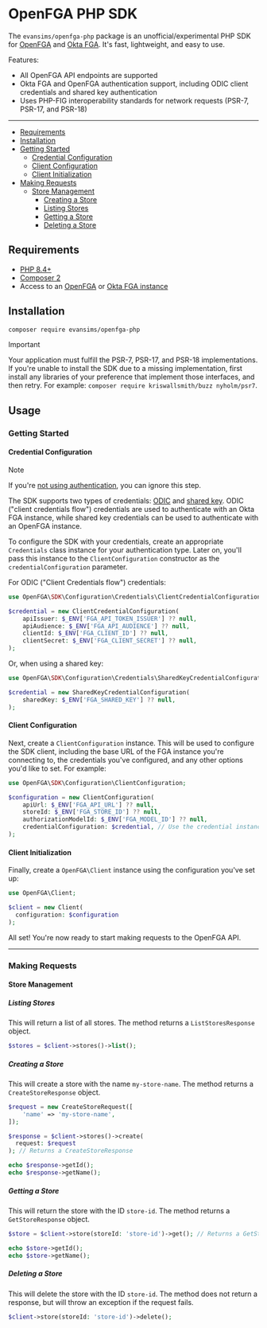 # OpenFGA PHP SDK

The `evansims/openfga-php` package is an unofficial/experimental PHP SDK for [OpenFGA](https://openfga.dev/) and [Okta FGA](https://www.okta.com/products/fine-grained-authorization/). It's fast, lightweight, and easy to use.

Features:

- All OpenFGA API endpoints are supported
- Okta FGA and OpenFGA authentication support, including ODIC client credentials and shared key authentication
- Uses PHP-FIG interoperability standards for network requests (PSR-7, PSR-17, and PSR-18)

---

- [Requirements](#requirements)
- [Installation](#installation)
- [Getting Started](#getting-started)
  - [Credential Configuration](#credential-configuration)
  - [Client Configuration](#client-configuration)
  - [Client Initialization](#client-initialization)
- [Making Requests](#making-requests)
  - [Store Management](#store-management)
    - [Creating a Store](#creating-a-store)
    - [Listing Stores](#listing-stores)
    - [Getting a Store](#getting-a-store)
    - [Deleting a Store](#deleting-a-store)

## Requirements

- [PHP 8.4+](https://www.php.net/)
- [Composer 2](https://getcomposer.org/)
- Access to an [OpenFGA](https://openfga.dev/docs/getting-started/setup-openfga/overview) or [Okta FGA instance](http://dashboard.fga.dev/)

## Installation

```bash
composer require evansims/openfga-php
```

> [!IMPORTANT]
> Your application must fulfill the PSR-7, PSR-17, and PSR-18 implementations. If you're unable to install the SDK due to a missing implementation, first install any libraries of your preference that implement those interfaces, and then retry. For example: `composer require kriswallsmith/buzz nyholm/psr7`.

## Usage

### Getting Started

#### Credential Configuration

> [!NOTE]
> If you're [not using authentication](https://openfga.dev/docs/getting-started/setup-sdk-client#using-no-authentication), you can ignore this step.

The SDK supports two types of credentials: [ODIC](https://openfga.dev/docs/getting-started/setup-sdk-client#using-client-credentials-flow) and [shared key](https://openfga.dev/docs/getting-started/setup-sdk-client#using-shared-key-authentication). ODIC ("client credentials flow") credentials are used to authenticate with an Okta FGA instance, while shared key credentials can be used to authenticate with an OpenFGA instance.

To configure the SDK with your credentials, create an appropriate `Credentials` class instance for your authentication type. Later on, you'll pass this instance to the `ClientConfiguration` constructor as the `credentialConfiguration` parameter.

For ODIC ("Client Credentials flow") credentials:

```php
use OpenFGA\SDK\Configuration\Credentials\ClientCredentialConfiguration;

$credential = new ClientCredentialConfiguration(
    apiIssuer: $_ENV['FGA_API_TOKEN_ISSUER'] ?? null,
    apiAudience: $_ENV['FGA_API_AUDIENCE'] ?? null,
    clientId: $_ENV['FGA_CLIENT_ID'] ?? null,
    clientSecret: $_ENV['FGA_CLIENT_SECRET'] ?? null,
);
```

Or, when using a shared key:

```php
use OpenFGA\SDK\Configuration\Credentials\SharedKeyCredentialConfiguration;

$credential = new SharedKeyCredentialConfiguration(
    sharedKey: $_ENV['FGA_SHARED_KEY'] ?? null,
);
```

#### Client Configuration

Next, create a `ClientConfiguration` instance. This will be used to configure the SDK client, including the base URL of the FGA instance you're connecting to, the credentials you've configured, and any other options you'd like to set. For example:

```php
use OpenFGA\SDK\Configuration\ClientConfiguration;

$configuration = new ClientConfiguration(
    apiUrl: $_ENV['FGA_API_URL'] ?? null,
    storeId: $_ENV['FGA_STORE_ID'] ?? null,
    authorizationModelId: $_ENV['FGA_MODEL_ID'] ?? null,
    credentialConfiguration: $credential, // Use the credential instance you previously created
);
```

#### Client Initialization

Finally, create a `OpenFGA\Client` instance using the configuration you've set up:

```php
use OpenFGA\Client;

$client = new Client(
  configuration: $configuration
);
```

All set! You're now ready to start making requests to the OpenFGA API.

---

### Making Requests

#### Store Management

##### Listing Stores

This will return a list of all stores. The method returns a `ListStoresResponse` object.

```php
$stores = $client->stores()->list();
```

##### Creating a Store

This will create a store with the name `my-store-name`. The method returns a `CreateStoreResponse` object.

```php
$request = new CreateStoreRequest([
    'name' => 'my-store-name',
]);

$response = $client->stores()->create(
  request: $request
); // Returns a CreateStoreResponse

echo $response->getId();
echo $response->getName();
```

##### Getting a Store

This will return the store with the ID `store-id`. The method returns a `GetStoreResponse` object.

```php
$store = $client->store(storeId: 'store-id')->get(); // Returns a GetStoreResponse

echo $store->getId();
echo $store->getName();
```

##### Deleting a Store

This will delete the store with the ID `store-id`. The method does not return a response, but will throw an exception if the request fails.

```php
$client->store(storeId: 'store-id')->delete();
```
